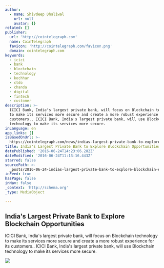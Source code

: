 ```yaml
---
author:
  - name: Shivdeep Dhaliwal
    url: null
    avatar: {}
related: []
publisher:
  url: 'http://cointelegraph.com'
  name: CoinTelegraph
  favicon: 'http://cointelegraph.com/favicon.png'
  domain: cointelegraph.com
keywords:
  - icici
  - bank
  - blockchain
  - technology
  - kochhar
  - ctdo
  - chanda
  - digital
  - fintech
  - customer
description: >-
  ICICI Bank, India's largest private bank, will focus on Blockchain technology
  to make its services more secure and create a more robust experience for its
  customers.. ICICI Bank, India's largest private bank, will use Blockchain
  technology to make its services more secure.
inLanguage: en
app_links: []
isBasedOnUrl: >-
  https://cointelegraph.com/news/indias-largest-private-bank-to-explore-blockchain-opportunities
title: India's Largest Private Bank to Explore Blockchain Opportunities
datePublished: '2016-06-24T14:23:06.282Z'
dateModified: '2016-06-24T11:13:16.443Z'
starred: false
sourcePath: >-
  _posts/2016-06-24-indias-largest-private-bank-to-explore-blockchain-opportuni.md
inFeed: true
hasPage: false
inNav: false
_context: 'http://schema.org'
_type: MediaObject

---
```

<article style=""><h1>India's Largest Private Bank to Explore Blockchain Opportunities</h1><p>ICICI Bank, India's largest private bank, will focus on Blockchain technology to make its services more secure and create a more robust experience for its customers.. ICICI Bank, India's largest private bank, will use Blockchain technology to make its services more secure.</p><img src="http://cointelegraph.com/images/725_aHR0cDovL2NvaW50ZWxlZ3JhcGguY29tL3N0b3JhZ2UvdXBsb2Fkcy92aWV3L2NjMzllZmM0MGM5OWMxMzNhZWJmYzkyZDRmYTNlZjBjLnBuZw==.jpg" /></article>